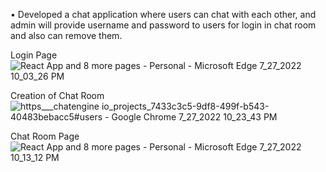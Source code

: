 •	Developed a chat application where users can chat with each other, and admin will provide username and password to users
for login in chat room and also can remove them.

Login Page
![React App and 8 more pages - Personal - Microsoft​ Edge 7_27_2022 10_03_26 PM](https://user-images.githubusercontent.com/70700032/181304719-8d612112-8bf4-4684-8498-032fd0706caa.png)

Creation of Chat Room
![https___chatengine io_projects_7433c3c5-9df8-499f-b543-40483bebacc5#users - Google Chrome 7_27_2022 10_23_43 PM](https://user-images.githubusercontent.com/70700032/181305248-7ec5fdb9-76bf-4916-a65a-f1a80ed69407.png)


Chat Room Page
![React App and 8 more pages - Personal - Microsoft​ Edge 7_27_2022 10_13_12 PM](https://user-images.githubusercontent.com/70700032/181305622-431f7df8-6659-4206-97fb-f88f8b740d3c.png)




